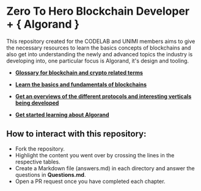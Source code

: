 # Zero To Hero Blockchain Developer + { Algorand }

This repository created for the CODELAB and UNIMI members aims to give the necessary resources to learn the basics concepts of blockchains and also get into understanding the newly and advanced topics the industry is developing into, one particular focus is Algorand, it's design and tooling.

- **[Glossary for blockchain and crypto related terms](0_Glossary/Glossary.md)**

- **[Learn the basics and fundamentals of blockchains](1_Fundamentals/Fundamentals.md)**

- **[Get an overviews of the different protocols and interesting verticals being developed](2_Overview/Overview.md)**

- **[Get started learning about Algorand](3_Algorand/Algorand.md)**

## How to interact with this repository:

* Fork the repository.
* Highlight the content you went over by crossing the lines in the respective tables.
* Create a Markdown file (answers.md) in each directory and answer the questions in **Questions.md**.
* Open a PR request once you have completed each chapter.

